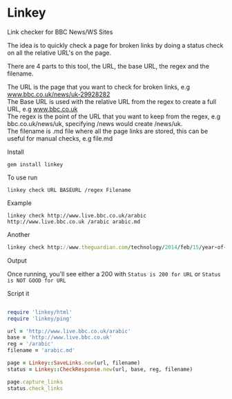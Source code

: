 Linkey
=====

Link checker for BBC News/WS Sites

The idea is to quickly check a page for broken links by doing a status check on all the relative URL's on the page. 

There are 4 parts to this tool, the URL, the base URL, the regex and the filename.  

The URL is the page that you want to check for broken links, e.g www.bbc.co.uk/news/uk-29928282   
The Base URL is used with the relative URL from the regex to create a full URL, e.g www.bbc.co.uk  
The regex is the point of the URL that you want to keep from the regex, e.g bbc.co.uk/news/uk, specifying /news would create /news/uk.  
The filename is .md file where all the page links are stored, this can be useful for manual checks, e.g file.md

Install 

`gem install linkey`

To use run 

```
linkey check URL BASEURL /regex Filename
```
Example

```
linkey check http://www.live.bbc.co.uk/arabic http://www.live.bbc.co.uk /arabic arabic.md
```
Another

```ruby
linkey check http://www.theguardian.com/technology/2014/feb/15/year-of-code-needs-reboot-teachers http://theguardian.com /technology news.md
```
Output

Once running, you'll see either a 200 with 
`Status is 200 for URL`
or 
`Status is NOT GOOD for URL`

Script it
```ruby

require 'linkey/html'
require 'linkey/ping'

url = 'http://www.live.bbc.co.uk/arabic'
base = 'http://www.live.bbc.co.uk'
reg = '/arabic'
filename = 'arabic.md'

page = Linkey::SaveLinks.new(url, filename)
status = Linkey::CheckResponse.new(url, base, reg, filename)

page.capture_links
status.check_links
```
